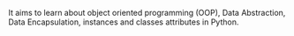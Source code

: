 It aims to learn about object oriented programming (OOP), Data Abstraction,
Data Encapsulation, instances and classes attributes in Python.
